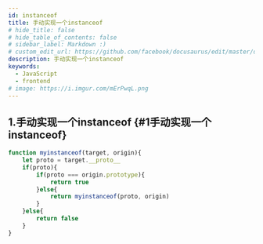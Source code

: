 ```yaml
---
id: instanceof
title: 手动实现一个instanceof
# hide_title: false
# hide_table_of_contents: false
# sidebar_label: Markdown :)
# custom_edit_url: https://github.com/facebook/docusaurus/edit/master/docs/api-doc-markdown.md
description: 手动实现一个instanceof
keywords:
  - JavaScript
  - frontend
# image: https://i.imgur.com/mErPwqL.png
---
```


## 1.手动实现一个instanceof {#1手动实现一个instanceof}
```js
function myinstanceof(target, origin){
    let proto = target.__proto__
    if(proto){
        if(proto === origin.prototype){
            return true
        }else{
            return myinstanceof(proto, origin)
        }
    }else{
        return false
    }
}
```
